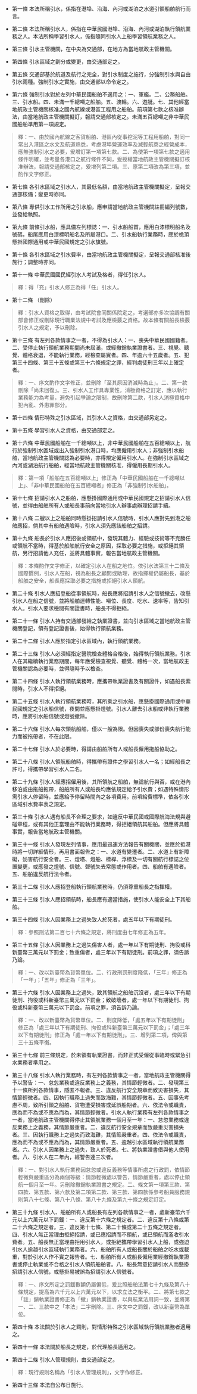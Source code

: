 * 第一條 本法所稱引水，係指在港埠、沿海、內河或湖泊之水道引領船舶航行而言。

* 第二條 本法所稱引水人，係指在中華民國港埠、沿海、內河或湖泊執行領航業務之人。本法所稱學習引水人，係指隨同引水人上船學習領航業務之人。

* 第三條 引水主管機關，在中央為交通部，在地方為當地航政主管機關。

* 第四條 引水區域之劃分或變更，由交通部定之。

* 第五條 交通部基於航道及航行之完全，對引水制度之施行，分強制引水與自由引水兩種。強制引水之實施，由交通部以命令定之。

* 第六條 強制引水對於左列中華民國船舶不適用之：一、軍艦。二、公務船舶。三、引水船。四、未滿一千總噸之船舶。五、渡輪。六、遊艇。七、其他經當地航政主管機關核准之國內航線或港區工程用之船舶。前項第七款之核准辦法，由當地航政主管機關擬訂，報請交通部核定之。未滿五百總噸之非中華民國船舶準用第一項規定。

> 釋：一、由於國內航線之客貨船舶、港區內從事挖泥等工程用船舶，對同一常出入港區之水文及航道熟悉，考慮港埠營運效率及減輕航商之經營成本，應無強制引水之必要，爰增訂第一項第七款。二、為使第一項第七款之適用條件明確，並考量各港口之航行條件不同，爰授權當地航政主管機關擬訂核准辦法，報請交通部核定之，爰增列第二項。三、原第二項改為第三項，並酌作文字修正。

* 第七條 各引水區域之引水人，其最低名額，由當地航政主管機關擬定，呈報交通部核備；變更時亦同。

* 第八條 專供引水工作所用之引水船，應申請當地航政主管機關註冊編列號數，並發給執照。

* 第九條 前條引水船，應具備左列標誌：一、引水船船首，應用白漆標明船名及號碼，船尾應用白漆標明船名及所屬港口。二、引水船執行業務時，應於桅頂懸掛國際通用或中華民國規定之引水旗號。

* 第十條 各引水區域之引水費率，由當地航政主管機關擬定，呈報交通部核准後施行；調整時亦同。

* 第十一條 中華民國國民經引水人考試及格者，得任引水人。

> 釋：得「充」引水人修正為得「任」引水人。

* 第十二條 （刪除）

> 釋：引水人資格之取得，由考試院會同關係院定之，考選部亦多次協調有關部會修正或刪除現行職業法規中考試及應檢覈之資格。故本條有關船長檢覈引水人之規定，予以刪除。

* 第十三條 有左列各款情事之一者，不得為引水人：一、喪失中華民國國籍者。二、受停止執行領航業務期間尚未屆滿，或經撤銷執業證書者。三、視覺、聽覺、體格衰退，不能執行業務，經檢查屬實者。四、年逾六十五歲者。五、犯第三十四條、第三十五條或第三十六條規定之罪，經判處徒刑三年以上確定者。

> 釋：一、序文酌作文字修正，並刪除「至其原因消滅時為止」。二、第一款刪除「尚未回復」。三、引水人工作具專業性，消極資格之訂定，應以執行業務能力為考量，避免引起爭論之限制，故刪除第二款，引水人消極資格中犯內亂、外患罪部分。

* 第十四條 情形特殊之引水區域，其引水人之資格，由交通部另定之。

* 第十五條 學習引水人之資格，由交通部定之。

* 第十六條 中華民國船舶在一千總噸以上，非中華民國船舶在五百總噸以上，航行於強制引水區域或出入強制引水港口時，均應僱用引水人；非強制引水船舶，當地航政主管機關認為必要時，亦得規定僱用引水人。在強制引水區域之內河或湖泊航行船舶，經當地航政主管機關核准，得僱用長期引水人。

> 釋：第一項「船舶在五百總噸以上」修正為「中華民國船舶在一千總噸以上」、「非中華民國船舶在五百總噸者」修正為「非強制引水船舶」。

* 第十七條 招請引水人之船舶，應懸掛國際通用或中華民國規定之招請引水人信號，並得由船舶所有人或船長事前向當地引水人辦事處辦理招請手續。

* 第十八條 二艘以上之船舶同時懸掛招請引水人信號時，引水人應對先到港之船舶應招，倘其中有船舶遇險時，引水人須先應該船舶之招請。

* 第十九條 船長於引水人應招後或領航中，發現其體力、經驗或技術等不克勝任或領航不當時，得基於船舶航行安全之原因，採取必要之措施，或拒絕其領航，另行招請他人充任，並將具體事實，報告當地航政主管機關。

> 釋：本條酌作文字修正，以確定引水人在船之地位。依引水法第三十二條及國際慣例，引水人在船，視為船長之顧問或助理，故指揮權仍屬船長，基於船舶之安全，船長應採取必要之措施或拒絕引水人領航。

* 第二十條 引水人應招登船從事領航時，船長應將招請引水人之信號撤去，改懸引水人在船之信號，並將船舶運轉性能、噸位、長度、吃水、速率等，告知引水人。引水人要求檢閱有關證書時，船長不得拒絕。

* 第二十一條 引水人持有交通部發給之執業證書，並向引水區域之當地航政主管機關登記，領有登記證書後，始得執行領航業務。

* 第二十二條 引水人應於指定引水區域內，執行領航業務。

* 第二十三條 引水人必須經指定醫院檢查體格合格後，始得執行領航業務。引水人在其繼續執行業務期間，每年應受檢查視覺、聽覺、體格一次，當地航政主管機關認為必要時，並得隨時予以檢查。

* 第二十四條 引水人執行領航業務時，應攜帶執業證書及有關證件，如遇船長索閱時，引水人不得拒絕。

* 第二十五條 引水人執行領航業務時，其所乘之引水船，應懸掛國際通用或中華民國規定之引水船信號，夜間並應懸掛燈號。引水人離去引水船或非執行業務時，應將引水船信號或燈號撤除。

* 第二十六條 引水人每次領航船舶，僅以一艘為限。但因喪失或部份喪失航行能力而被拖帶者，不在此限。

* 第二十七條 引水人於必要時，得請由船舶所有人或船長僱用拖船協助之。

* 第二十八條 引水人領航船舶時，得攜帶有證件之學習引水人一名；如經船長之許可，得攜帶學習引水人二名。

* 第二十九條 引水人經應招僱用後，其所領航之船舶，無論航行與否，或在港內移泊或由拖船拖帶，船舶所有人或船長均應依規定給予引水費；如遇特殊情形需引水人停留時，並應給予停留時間內之各項費用。前項給費標準，依各引水區域引水費率表之規定。

* 第三十條 引水人遇有船長不合理之要求，如違反中華民國或國際航海法規與避碰章程，或有其他正當理由不能執行業務時，得拒絕領航其船舶。但應將具體事實，報告當地航政主管機關。

* 第三十一條 引水人發現左列情事，應用最迅速方法報告有關機關，並應於抵港時將一切詳細情形，再用書面報告之：一、水道有變遷者。二、水道上有新障礙，妨害航行安全者。三、燈塔、燈船、標桿、浮標及一切有關航行標誌之位置變更，或應發之燈號、信號、聲號失去常態或作用者。四、船舶有遇險者。五、船舶違反航行法令者。

* 第三十二條 引水人應招登船執行領航業務時，仍須尊重船長之指揮權。

* 第三十三條 引水人應招領航時，船長應有適當措施，使引水人能安全上下其船舶。

* 第三十四條 引水人因業務上之過失致人於死者，處五年以下有期徒刑。

> 釋：參照刑法第二百七十六條之規定，將刑度由七年修正為五年。

* 第三十五條 引水人因業務上之過失傷害人者，處一年以下有期徒刑、拘役或科新臺幣三萬元以下罰金；致重傷者，處三年以下有期徒刑。前項之罪，須告訴乃論。

> 釋：一、改以新臺幣為貨幣單位。二、行政刑罰刑度降低，「三年」修正為「一年」；「五年」修正為「三年」。

* 第三十六條 引水人因業務上之過失，致其領航之船舶沉沒者，處三年以下有期徒刑、拘役或科新臺幣三萬元以下罰金；致破壞者，處一年以下有期徒刑、拘役或科新臺幣三萬元以下罰金。前項之罪，須告訴乃論。

> 釋：一、改以新臺幣為貨幣單位。二、刑度降低，「處五年以下有期徒刑」修正為「處三年以下有期徒刑、拘役或科新臺幣三萬元以下罰金」；「處三年以下有期徒刑」修正為「處一年以下有期徒刑」。三、增列第二項，俾與第三十五條平衡。

* 第三十七條 前三條規定，於未領有執業證書，而非正式受僱從事臨時或緊急引水業務者準用之。

* 第三十八條 引水人執行業務時，有左列各款情事之一者，當地航政主管機關得予以警告：一、怠忽業務或違反業務上之義務，其情節輕微者。二、發現第三十一條所列各款情事，隱匿不報者。三、違反航行安全規章而致災害損失，其情節輕微者。四、因執行職務上過失而致海難，其情節輕微者。五、因事先考慮不周，致所引領之船舶、貨物遭受損害或延誤船期者。六、依法令或職責，應為而不為或不應為而為，其情節輕微者。引水人執行業務有左列各款情事之一者，當地航政主管機關得停止其領航業務一個月至一年：一、怠忽業務或違反業務上之義務，其情節嚴重者。二、違反航行安全規章而致嚴重災害損失者。三、因執行職務上之過失而致海難，其情節嚴重者。四、依法令或職責，應為而不為或不應為而為，其情節嚴重者。五、逾越引水區域執行領航業務者。六、引水人因業務上之過失，致人於死者。七、將執業證書借與他人使用者。八、引水人在二年內，經警告達三次者。

> 釋：一、對引水人執行業務因怠忽或違反義務等情事所處之行政罰，依情節輕微與嚴重區分為兩個等級：情節輕微處以警告，情節嚴重者，處以停止領航一個月至一年。另刪除撤銷執業證書之規定。二、條文第一項第三款、第四款、第五款、第六款及第二項第二款、第三款、第四款係參考船員服務規則第八十七條、第八十八條、第八十九條及第九十條之規定訂定。

* 第三十九條 引水人、船舶所有人或船長有左列各款情事之一者，處新臺幣六千元以上六萬元以下罰鍰：一、違反第十六條之規定者。二、違反第十八條或第二十六條之規定者。三、違反第十七條、第二十條或第二十五條之規定者。四、引水人無正當理由拒絕招請，或已應招請而不領航，或已領航而濫收引水費者。五、船長無正當理由拒用引水人，或拒絕攜帶學習引水人上船，或強迫引水人逾越引水區域執行業務者。六、船舶所有人或船長關於船舶之吃水或載重，對於引水人作不實之報告者。七、船舶所有人或船長僱用業經撤銷執業證書或停止執業或不合格之引水人領航船舶者。八、船長無意招請引水人而懸掛招請引水人信號，或懸掛易被誤為招請引水人信號者。

> 釋：一、序文所定之罰鍰數額仍屬偏低，爰比照船舶法第七十九條及第八十條規定，提高為六千元以上六萬元以下，以求立法之衡平。二、將第七款之「註」銷執業證書修正為「撤」銷執業證書，以與航業法用詞一致，並將第一、二、三款中之「本法」二字刪除。三、序文中之罰鍰，改以新臺幣為單位。

* 第四十條 本法關於引水人之罰則，對情形特殊之引水區域執行領航業務者適用之。

* 第四十一條 本法關於船長之規定，於代理船長適用之。

* 第四十二條 引水人管理規則，由交通部定之。

> 釋：現行規則名稱為「引水人管理規則」，文字作修正。

* 第四十三條 本法自公布日施行。

